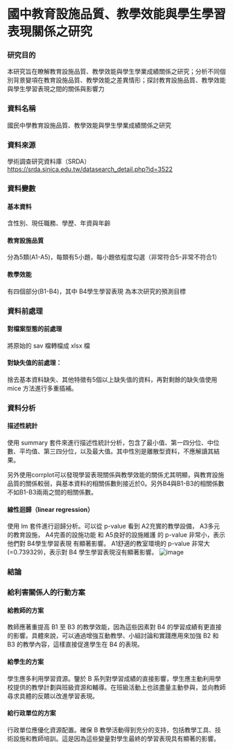 # 國中教育設施品質、教學效能與學生學習表現關係之研究

### 研究目的
本研究旨在瞭解教育設施品質、教學效能與學生學業成績關係之研究；分析不同個別背景變項在教育設施品質、教學效能之差異情形；探討教育設施品質、教學效能與學生學習表現之間的關係與影響力
### 資料名稱
國民中學教育設施品質、教學效能與學生學業成績關係之研究 
### 資料來源
學術調查研究資料庫（SRDA）https://srda.sinica.edu.tw/datasearch_detail.php?id=3522
### 資料變數
  #### 基本資料
  含性別、現任職務、學歷、年資與年齡
  #### 教育設施品質
  分為5類(A1-A5)，每類有5小題，每小題依程度勾選（非常符合5-非常不符合1）
  #### 教學效能
  有四個部分(B1-B4)，其中 B4學生學習表現 為本次研究的預測目標

### 資料前處理
#### 對檔案型態的前處理
將原始的 sav 檔轉檔成 xlsx 檔
#### 對缺失值的前處理：
捨去基本資料缺失、其他特徵有5個以上缺失值的資料，再對剩餘的缺失值使用 mice 方法進行多重插補。

### 資料分析
#### 描述性統計
使用 summary 套件來進行描述性統計分析，包含了最小值、第一四分位、中位數、平均值、第三四分位，以及最大值。其中性別是離散型資料，不應解讀其結果。

另外使用corrplot可以發現學習表現關係與教學效能的關係尤其明顯，與教育設施品質的關係較弱，與基本資料的相關係數則接近於0。另外B4與B1-B3的相關係數不如B1-B3兩兩之間的相關係數。


#### 線性迴歸（linear regression）
使用 lm 套件進行迴歸分析。可以從 p-value 看到 A2充實的教學設備， A3多元的教育設施， A4完善的設施功能 和 A5良好的設施維護 的 p-value 非常小，表示他們對 B4學生學習表現 有顯著影響。 A1舒適的教室環境的 p-value 非常大 (=0.739329)，表示對 B4 學生學習表現沒有顯著影響。
![image](https://github.com/Irenewu-code/Student-academic-performance-research/blob/main/project_regression.png)

### 結論

### 給利害關係人的行動方案
#### 給教師的方案
教師應著重提高 B1 至 B3 的教學效能，因為這些因素對 B4 的學習成績有更直接的影響。具體來說，可以通過增強互動教學、小組討論和實踐應用來加強 B2 和 B3 的教學內容，這樣直接促進學生在 B4 的表現。
#### 給學生的方案
學生應多利用學習資源。鑒於 B 系列對學習成績的直接影響，學生應主動利用學校提供的教學計劃與班級資源和輔導。在班級活動上也該盡量主動參與，並向教師尋求具體的反饋以改進學習表現。
#### 給行政單位的方案
行政單位應優化資源配置。確保 B 教學活動得到充分的支持，包括教學工具、技術設施和教師培訓。這是因為這些變量對學生最終的學習表現具有顯著的影響。




